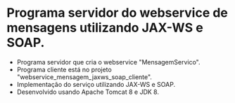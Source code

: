 # Programa servidor do webservice de mensagens utilizando JAX-WS e SOAP.

- Programa servidor que cria o webservice "MensagemServico".
- Programa cliente está no projeto "webservice_mensagem_jaxws_soap_cliente".
- Implementação do serviço utilizando JAX-WS e SOAP.
- Desenvolvido usando Apache Tomcat 8 e JDK 8.
